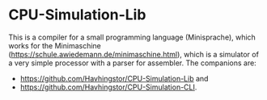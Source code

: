 # CPU-Simulation-Lib

This is a compiler for a small programming language (Minisprache), which works
for the Minimaschine (https://schule.awiedemann.de/minimaschine.html),
which is a simulator of a very simple processor with a parser for assembler.
The companions are:
- https://github.com/Havhingstor/CPU-Simulation-Lib and
- https://github.com/Havhingstor/CPU-Simulation-CLI.
